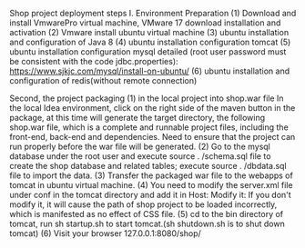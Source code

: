Shop project deployment steps
I. Environment Preparation
(1) Download and install VmwarePro virtual machine, VMware 17 download installation and activation
(2) Vmware install ubuntu virtual machine
(3) ubuntu installation and configuration of Java 8
(4) ubuntu installation configuration tomcat
(5) ubuntu installation configuration mysql detailed (root user password must be consistent with the code jdbc.properties):
https://www.sjkjc.com/mysql/install-on-ubuntu/
(6) ubuntu installation and configuration of redis(without remote connection)

Second, the project packaging
(1) in the local project into shop.war file
In the local Idea environment, click on the right side of the maven button in the package, at this time will generate the target directory, the following shop.war file, which is a complete and runnable project files, including the front-end, back-end and dependencies.
Need to ensure that the project can run properly before the war file will be generated.
(2) Go to the mysql database under the root user and execute source . /schema.sql file to create the shop database and related tables; execute source . /dbdata.sql file to import the data.
(3) Transfer the packaged war file to the webapps of tomcat in ubuntu virtual machine.
(4) You need to modify the server.xml file under conf in the tomcat directory and add it in Host:
     <Context docBase=“shop” path=“/” reloadable=“false” />
Modify it:
If you don't modify it, it will cause the path of shop project to be loaded incorrectly, which is manifested as no effect of CSS file.
(5) cd to the bin directory of tomcat, run sh startup.sh to start tomcat.(sh shutdown.sh is to shut down tomcat)
(6) Visit your browser 127.0.0.1:8080/shop/

